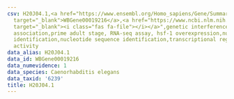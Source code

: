 ```yaml
---
csv: H20J04.1,<a href="https://www.ensembl.org/Homo_sapiens/Gene/Summary?db=core;g=WBGene00019216"
  target="_blank">WBGene00019216</a>,<a href="https://www.ncbi.nlm.nih.gov/pubmed/30894454"
  target="_blank"><i class="fas fa-file"></i></a>",genetic interference,functional
  association,prime adult stage, RNA-seq assay, hsf-1 overexpression,nucleotide sequence
  identification,nucleotide sequence identification,transcriptional regulation,up-regulates
  activity
data_alias: H20J04.1
data_id: WBGene00019216
data_numevidence: 1
data_species: Caenorhabditis elegans
data_taxid: '6239'
title: H20J04.1
---
```

